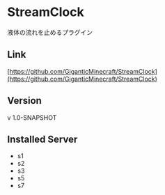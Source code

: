 # StreamClock
液体の流れを止めるプラグイン

## Link
[https://github.com/GiganticMinecraft/StreamClock](https://github.com/GiganticMinecraft/StreamClock)

## Version
v 1.0-SNAPSHOT

## Installed Server
- s1
- s2
- s3
- s5
- s7
